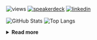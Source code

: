 ![views](https://komarev.com/ghpvc/?username=chck&color=blueviolet)
[![speakerdeck](https://img.shields.io/badge/Speaker_Deck-chck-8a2be2?style=flat-square&logo=speaker-deck)](https://speakerdeck.com/chck)
[![linkedin](https://img.shields.io/badge/LinkedIn-chck-8a2be2?style=flat-square&logo=linkedin)](https://www.linkedin.com/in/chck/)

<p align="left"> 
  <img alt="GitHub Stats" align="center" height="150" src="https://github-readme-stats-nine-umber-51.vercel.app/api?username=chck&count_private=true&show_icons=true&hide_title=true&theme=buefy" />
  <img alt="Top Langs" align="center" height="150" src="https://github-readme-stats-nine-umber-51.vercel.app/api/top-langs/?username=chck&layout=compact&count_private=true&show_icons=true&hide_title=true&theme=buefy" />
</p>

<details>
  <summary><b>Read more</b></summary>
  <br>

  <!--START_SECTION:waka-->
**🐱 My GitHub Data** 

> 📦 78.4 kB Used in GitHub's Storage 
 > 
> 💼 Opted to Hire
 > 
> 📜 133 Public Repositories 
 > 
> 🔑 21 Private Repositories 
 > 
**I'm a Night 🦉** 

```text
🌞 Morning                831 commits         ███░░░░░░░░░░░░░░░░░░░░░░   13.30 % 
🌆 Daytime                1989 commits        ████████░░░░░░░░░░░░░░░░░   31.84 % 
🌃 Evening                1795 commits        ███████░░░░░░░░░░░░░░░░░░   28.74 % 
🌙 Night                  1631 commits        ███████░░░░░░░░░░░░░░░░░░   26.11 % 
```
📅 **I'm Most Productive on Thursday** 

```text
Monday                   1252 commits        █████░░░░░░░░░░░░░░░░░░░░   20.04 % 
Tuesday                  992 commits         ████░░░░░░░░░░░░░░░░░░░░░   15.88 % 
Wednesday                1036 commits        ████░░░░░░░░░░░░░░░░░░░░░   16.59 % 
Thursday                 1425 commits        ██████░░░░░░░░░░░░░░░░░░░   22.81 % 
Friday                   643 commits         ███░░░░░░░░░░░░░░░░░░░░░░   10.29 % 
Saturday                 354 commits         █░░░░░░░░░░░░░░░░░░░░░░░░   05.67 % 
Sunday                   544 commits         ██░░░░░░░░░░░░░░░░░░░░░░░   08.71 % 
```


📊 **This Week I Spent My Time On** 

```text
💬 Programming Languages: 
Other                    37 hrs 22 mins      █████████████████████░░░░   83.31 % 
TypeScript               6 hrs 3 mins        ███░░░░░░░░░░░░░░░░░░░░░░   13.50 % 
JSON                     35 mins             ░░░░░░░░░░░░░░░░░░░░░░░░░   01.33 % 
Git                      25 mins             ░░░░░░░░░░░░░░░░░░░░░░░░░   00.96 % 
JavaScript               8 mins              ░░░░░░░░░░░░░░░░░░░░░░░░░   00.31 % 

🔥 Editors: 
Chrome                   37 hrs 22 mins      █████████████████████░░░░   83.31 % 
WebStorm                 6 hrs 39 mins       ████░░░░░░░░░░░░░░░░░░░░░   14.85 % 
Neovim                   49 mins             ░░░░░░░░░░░░░░░░░░░░░░░░░   01.83 % 
Obsidian                 0 secs              ░░░░░░░░░░░░░░░░░░░░░░░░░   00.01 % 
```

**I Mostly Code in Python** 

```text
Python                   43 repos            █████████░░░░░░░░░░░░░░░░   34.13 % 
Jupyter Notebook         18 repos            ████░░░░░░░░░░░░░░░░░░░░░   14.29 % 
Rust                     7 repos             █░░░░░░░░░░░░░░░░░░░░░░░░   05.56 % 
TypeScript               4 repos             █░░░░░░░░░░░░░░░░░░░░░░░░   03.17 % 
Astro                    1 repo              ░░░░░░░░░░░░░░░░░░░░░░░░░   00.79 % 
```



**Timeline**

![Lines of Code chart](https://raw.githubusercontent.com/chck/chck/main/assets/bar_graph.png)


 Last Updated on 2024-04-15 03:39 UTC
<!--END_SECTION:waka-->
</details>

